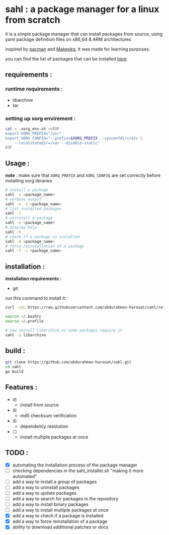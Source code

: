 # sahl : a package manager for a linux from scratch

it is a simple package manager that can install packages from source, using yaml package definition files on x86_64 & ARM architectures

inspired by [pacman](https://wiki.archlinux.org/title/Pacman) and [Makepkg](https://wiki.archlinux.org/title/Makepkg), it was made for learning purposes.

you can find the list of packages that can be installed [here](https://github.com/abdurahman-harouat/fennec-hub/tree/main/source_files)

## requirements :

### runtime requirements :

- libarchive
- tar

### setting up xorg envirement :

```bash
cat > .xorg_env.sh <<EOF
export XORG_PREFIX="/usr"
export XORG_CONFIG="--prefix=$XORG_PREFIX --sysconfdir=/etc \
    --localstatedir=/var --disable-static"
EOF
```

## Usage :

**note** : make sure that `XORG_PREFIX` and `XORG_CONFIG` are set correctly before installing xorg libraries

```bash
# install a package
sahl -i <package_name>
# verbose output
sahl -v -i <package_name>
# list installed packages
sahl -l
# uninstall a package
sahl -u <package_name>
# display help
sahl -h
# check if a package is installed
sahl -d <package_name>
# force reinstallation of a package
sahl -f -i <package_name>
```

## installation :

**installation requirements :**

- git

run this command to install it:

```bash
curl -sSL https://raw.githubusercontent.com/abdurahman-harouat/sahl/refs/heads/main/sahl_installer.sh | sh

source ~/.bashrc
source ~/.profile

# now install libarchive as some packages require it
sahl -i libarchive
```

## build :

```bash
git clone https://github.com/abdurahman-harouat/sahl.git
cd sahl
go build
```

## Features :

- [x] - install from source
- [x] - md5 checksum verification
- [x] - dependency resolution
- [ ] - install multiple packages at once

## TODO :

- [x] automating the installation process of the package manager
- [ ] checking dependencies in the sahl_installer.sh "making it more automated"
- [ ] add a way to install a group of packages
- [ ] add a way to uninstall packages
- [ ] add a way to update packages
- [ ] add a way to search for packages in the repository
- [ ] add a way to install binary packages
- [ ] add a way to install multiple packages at once
- [x] add a way to chech if a package is installed
- [x] add a way to force reinstallation of a package
- [x] ability to download additional patches or docs
